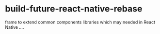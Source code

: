 # build-future-react-native-rebase
frame to extend common components libraries which may needed in React Native .... 
